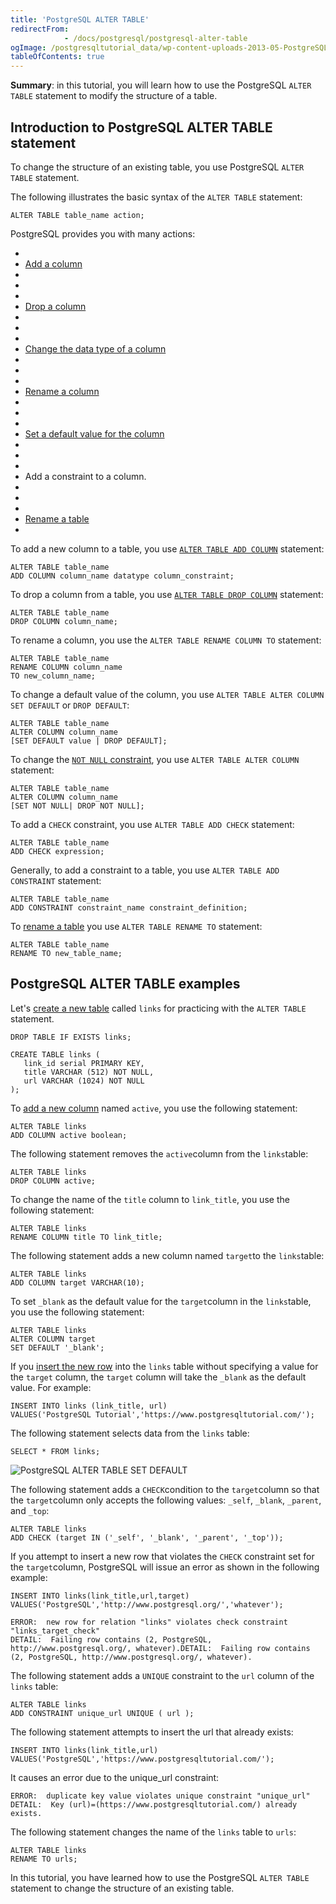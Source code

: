```yaml
---
title: 'PostgreSQL ALTER TABLE'
redirectFrom: 
            - /docs/postgresql/postgresql-alter-table
ogImage: /postgresqltutorial_data/wp-content-uploads-2013-05-PostgreSQL-ALTER-TABLE-SET-DEFAULT.png
tableOfContents: true
---
```



**Summary**: in this tutorial, you will learn how to use the PostgreSQL `ALTER TABLE` statement to modify the structure of a table.





## Introduction to PostgreSQL ALTER TABLE statement





To change the structure of an existing table, you use PostgreSQL `ALTER TABLE` statement.





The following illustrates the basic syntax of the `ALTER TABLE` statement:





```
ALTER TABLE table_name action;
```





PostgreSQL provides you with many actions:





- 
- [Add a column](/docs/postgresql/postgresql-add-column)
- 
-
- 
- [Drop a column](/docs/postgresql/postgresql-drop-column)
- 
-
- 
- [Change the data type of a column](/docs/postgresql/postgresql-change-column-type)
- 
-
- 
- [Rename a column](/docs/postgresql/postgresql-rename-column)
- 
-
- 
- [Set a default value for the column](/docs/postgresql/postgresql-default-value)
- 
-
- 
- Add a constraint to a column.
- 
-
- 
- [Rename a table](/docs/postgresql/postgresql-rename-table)
- 





To add a new column to a table, you use [`ALTER TABLE ADD COLUMN`](/docs/postgresql/postgresql-add-column) statement:





```
ALTER TABLE table_name
ADD COLUMN column_name datatype column_constraint;
```





To drop a column from a table, you use [`ALTER TABLE DROP COLUMN`](/docs/postgresql/postgresql-drop-column) statement:





```
ALTER TABLE table_name
DROP COLUMN column_name;
```





To rename a column, you use the `ALTER TABLE RENAME COLUMN TO` statement:





```
ALTER TABLE table_name
RENAME COLUMN column_name
TO new_column_name;
```





To change a default value of the column, you use `ALTER TABLE ALTER COLUMN SET DEFAULT` or `DROP DEFAULT`:





```
ALTER TABLE table_name
ALTER COLUMN column_name
[SET DEFAULT value | DROP DEFAULT];
```





To change the [`NOT NULL` constraint](/docs/postgresql/postgresql-not-null-constraint), you use `ALTER TABLE ALTER COLUMN` statement:





```
ALTER TABLE table_name
ALTER COLUMN column_name
[SET NOT NULL| DROP NOT NULL];
```





To add a `CHECK` constraint, you use `ALTER TABLE ADD CHECK` statement:





```
ALTER TABLE table_name
ADD CHECK expression;
```





Generally, to add a constraint to a table, you use `ALTER TABLE ADD CONSTRAINT` statement:





```
ALTER TABLE table_name
ADD CONSTRAINT constraint_name constraint_definition;
```





To [rename a table](/docs/postgresql/postgresql-rename-table) you use `ALTER TABLE RENAME TO` statement:





```
ALTER TABLE table_name
RENAME TO new_table_name;
```





## PostgreSQL ALTER TABLE examples





Let's [create a new table](/docs/postgresql/postgresql-create-table "PostgreSQL CREATE TABLE") called `links` for practicing with the `ALTER TABLE` statement.





```
DROP TABLE IF EXISTS links;

CREATE TABLE links (
   link_id serial PRIMARY KEY,
   title VARCHAR (512) NOT NULL,
   url VARCHAR (1024) NOT NULL
);
```





To [add a new column](/docs/postgresql/postgresql-add-column) named `active`, you use the following statement:





```
ALTER TABLE links
ADD COLUMN active boolean;
```





The following statement removes the `active`column from the `links`table:





```
ALTER TABLE links
DROP COLUMN active;
```





To change the name of the `title` column to `link_title`, you use the following statement:





```
ALTER TABLE links
RENAME COLUMN title TO link_title;
```





The following statement adds a new column named `target`to the `links`table:





```
ALTER TABLE links
ADD COLUMN target VARCHAR(10);
```





To set `_blank` as the default value for the `target`column in the `links`table, you use the following statement:





```
ALTER TABLE links
ALTER COLUMN target
SET DEFAULT '_blank';
```





If you [insert the new row](/docs/postgresql/postgresql-insert) into the `links` table without specifying a value for the `target` column, the `target` column will take the `_blank` as the default value. For example:





```
INSERT INTO links (link_title, url)
VALUES('PostgreSQL Tutorial','https://www.postgresqltutorial.com/');
```





The following statement selects data from the `links` table:





```
SELECT * FROM links;
```





![PostgreSQL ALTER TABLE SET DEFAULT](/postgresqltutorial_data/wp-content-uploads-2013-05-PostgreSQL-ALTER-TABLE-SET-DEFAULT.png)





The following statement adds a `CHECK`condition to the `target`column so that the `target`column only accepts the following values: `_self`, `_blank`, `_parent`, and `_top`:





```
ALTER TABLE links
ADD CHECK (target IN ('_self', '_blank', '_parent', '_top'));
```





If you attempt to insert a new row that violates the `CHECK` constraint set for the `target`column, PostgreSQL will issue an error as shown in the following example:





```
INSERT INTO links(link_title,url,target)
VALUES('PostgreSQL','http://www.postgresql.org/','whatever');
```





```
ERROR:  new row for relation "links" violates check constraint "links_target_check"
DETAIL:  Failing row contains (2, PostgreSQL, http://www.postgresql.org/, whatever).DETAIL:  Failing row contains (2, PostgreSQL, http://www.postgresql.org/, whatever).
```





The following statement adds a `UNIQUE` constraint to the `url` column of the `links` table:





```
ALTER TABLE links
ADD CONSTRAINT unique_url UNIQUE ( url );
```





The following statement attempts to insert the url that already exists:





```
INSERT INTO links(link_title,url)
VALUES('PostgreSQL','https://www.postgresqltutorial.com/');
```





It causes an error due to the unique_url constraint:





```
ERROR:  duplicate key value violates unique constraint "unique_url"
DETAIL:  Key (url)=(https://www.postgresqltutorial.com/) already exists.
```





The following statement changes the name of the `links` table to `urls`:





```
ALTER TABLE links
RENAME TO urls;
```





In this tutorial, you have learned how to use the PostgreSQL `ALTER TABLE` statement to change the structure of an existing table.


